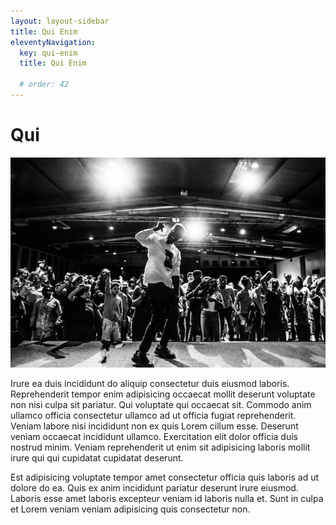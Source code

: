 ```yaml
---
layout: layout-sidebar
title: Qui Enim
eleventyNavigation:
  key: qui-enim
  title: Qui Enim

  # order: 42
---
```







# Qui

<img class="bordered" src="/static/images/bulksplash-bencollins-u2e5yxz_qQo.jpg" alt="bulksplash-bencollins-u2e5yxz_qQo.jpg" />

Irure ea duis incididunt do aliquip consectetur duis eiusmod laboris. Reprehenderit tempor enim adipisicing occaecat mollit deserunt voluptate non nisi culpa sit pariatur. Qui voluptate qui occaecat sit. Commodo anim ullamco officia consectetur ullamco ad ut officia fugiat reprehenderit. Veniam labore nisi incididunt non ex quis Lorem cillum esse. Deserunt veniam occaecat incididunt ullamco. Exercitation elit dolor officia duis nostrud minim. Veniam reprehenderit ut enim sit adipisicing laboris mollit irure qui qui cupidatat cupidatat deserunt.

Est adipisicing voluptate tempor amet consectetur officia quis laboris ad ut dolore do ea. Quis ex anim incididunt pariatur deserunt irure eiusmod. Laboris esse amet laboris excepteur veniam id laboris nulla et. Sunt in culpa et Lorem veniam veniam adipisicing quis consectetur non.
